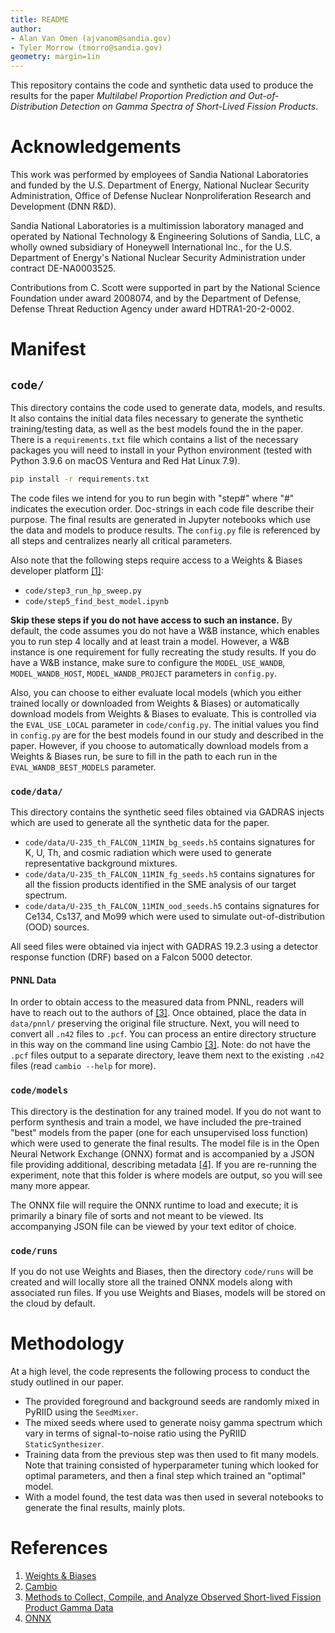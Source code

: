 ```yaml
---
title: README
author:
- Alan Van Omen (ajvanom@sandia.gov)
- Tyler Morrow (tmorro@sandia.gov)
geometry: margin=1in
---
```

This repository contains the code and synthetic data used to produce the results for the paper
*Multilabel Proportion Prediction and Out-of-Distribution Detection on Gamma Spectra of Short-Lived Fission Products*.


# Acknowledgements

This work was performed by employees of Sandia National Laboratories and funded by the U.S. Department of Energy, National Nuclear Security Administration, Office of Defense Nuclear Nonproliferation Research and Development (DNN R&D).

Sandia National Laboratories is a multimission laboratory managed and operated by National Technology \& Engineering Solutions of Sandia, LLC, a wholly owned subsidiary of Honeywell International Inc., for the U.S. Department of Energy's National Nuclear Security Administration under contract DE-NA0003525.

Contributions from C. Scott were supported in part by the National Science Foundation under award 2008074, and by the Department of Defense, Defense Threat Reduction Agency under award HDTRA1-20-2-0002.


# Manifest

## `code/`

This directory contains the code used to generate data, models, and results.
It also contains the initial data files necessary to generate the synthetic training/testing data, as well as the best models found the in the paper.
There is a `requirements.txt` file which contains a list of the necessary packages you will need to install in your Python environment (tested with Python 3.9.6 on macOS Ventura and Red Hat Linux 7.9).

```sh
pip install -r requirements.txt
```

The code files we intend for you to run begin with "step#" where "#" indicates the execution order.
Doc-strings in each code file describe their purpose.
The final results are generated in Jupyter notebooks which use the data and models to produce results.
The `config.py` file is referenced by all steps and centralizes nearly all critical parameters.

Also note that the following steps require access to a Weights & Biases developer platform [\[1\]][1]:

- `code/step3_run_hp_sweep.py`
- `code/step5_find_best_model.ipynb`

**Skip these steps if you do not have access to such an instance.**
By default, the code assumes you do not have a W&B instance, which enables you to run step 4 locally and at least train a model.
However, a W&B instance is one requirement for fully recreating the study results.
If you do have a W&B instance, make sure to configure the `MODEL_USE_WANDB`, `MODEL_WANDB_HOST`, `MODEL_WANDB_PROJECT` parameters in `config.py`.

Also, you can choose to either evaluate local models (which you either trained locally or downloaded from Weights & Biases) or automatically download models from Weights & Biases to evaluate.
This is controlled via the `EVAL_USE_LOCAL` parameter in `code/config.py`.
The initial values you find in `config.py` are for the best models found in our study and described in the paper.
However, if you choose to automatically download models from a Weights & Biases run, be sure to fill in the path to each run in the `EVAL_WANDB_BEST_MODELS` parameter.


### `code/data/`

This directory contains the synthetic seed files obtained via GADRAS injects which are used to generate all the synthetic data for the paper.

- `code/data/U-235_th_FALCON_11MIN_bg_seeds.h5` contains signatures for K, U, Th, and cosmic radiation which were used to generate representative background mixtures.
- `code/data/U-235_th_FALCON_11MIN_fg_seeds.h5` contains signatures for all the fission products identified in the SME analysis of our target spectrum.
- `code/data/U-235_th_FALCON_11MIN_ood_seeds.h5` contains signatures for Ce134, Cs137, and Mo99 which were used to simulate out-of-distribution (OOD) sources.

All seed files were obtained via inject with GADRAS 19.2.3 using a detector response function (DRF) based on a Falcon 5000 detector.


#### PNNL Data

In order to obtain access to the measured data from PNNL, readers will have to reach out to the authors of [\[3\]][3].
Once obtained, place the data in `data/pnnl/` preserving the original file structure.
Next, you will need to convert all `.n42` files to `.pcf`.
You can process an entire directory structure in this way on the command line using Cambio [\[3\]][3].
Note: do not have the `.pcf` files output to a separate directory, leave them next to the existing `.n42` files (read `cambio --help` for more).


### `code/models`

This directory is the destination for any trained model. If you do not want to perform synthesis and train a model, we have included the pre-trained "best" models from the paper (one for each unsupervised loss function) which were used to generate the final results.
The model file is in the Open Neural Network Exchange (ONNX) format and is accompanied by a JSON file providing additional, describing metadata [\[4\]][4].
If you are re-running the experiment, note that this folder is where models are output, so you will see many more appear.

The ONNX file will require the ONNX runtime to load and execute; it is primarily a binary file of sorts and not meant to be viewed. Its accompanying JSON file can be viewed by your text editor of choice.


### `code/runs`

If you do not use Weights and Biases, then the directory `code/runs` will be created and will locally store all the trained ONNX models along with associated run files.
If you use Weights and Biases, models will be stored on the cloud by default.


# Methodology

At a high level, the code represents the following process to conduct the study outlined in our paper.

- The provided foreground and background seeds are randomly mixed in PyRIID using the `SeedMixer`.
- The mixed seeds where used to generate noisy gamma spectrum which vary in terms of signal-to-noise ratio using the PyRIID `StaticSynthesizer`.
- Training data from the previous step was then used to fit many models. Note that training consisted of hyperparameter tuning which looked for optimal parameters, and then a final step which trained an "optimal" model.
- With a model found, the test data was then used in several notebooks to generate the final results, mainly plots.


# References

1. [Weights & Biases][1]
2. [Cambio][2]
3. [Methods to Collect, Compile, and Analyze Observed Short-lived Fission Product Gamma Data][3]
4. [ONNX][4]

[1]: https://wandb.ai/site
[2]: https://doi.org/10.11578/dc.20210416.65
[3]: https://www.osti.gov/biblio/1028568
[4]: https://github.com/onnx/onnx
